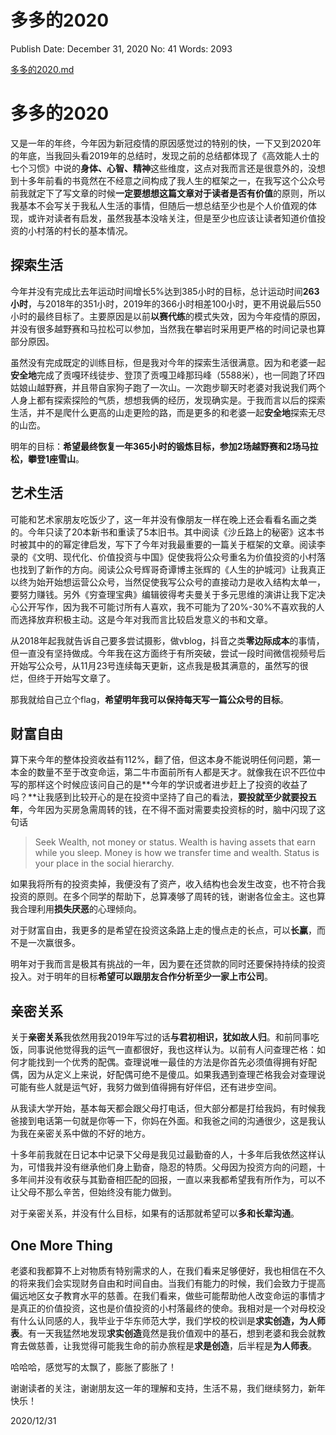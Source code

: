 # 多多的2020

Publish Date: December 31, 2020
No: 41
Words: 2093

[多多的2020.md](%E5%A4%9A%E5%A4%9A%E7%9A%842020%20b96839196fb449ec9ac5bd4b78bf25be/2020.md)

# 多多的2020

又是一年的年终，今年因为新冠疫情的原因感觉过的特别的快，一下又到2020年的年底，当我回头看2019年的总结时，发现之前的总结都体现了《高效能人士的七个习惯》中说的**身体、心智、精神**这些维度，这点对我而言还是很意外的，没想到十多年前看的书竟然在不经意之间构成了我人生的框架之一，在我写这个公众号前我就定下了写文章的时候**一定要想想这篇文章对于读者是否有价值**的原则，所以我基本不会写关于我私人生活的事情，但随后一想总结至少也是个人价值观的体现，或许对读者有启发，虽然我基本没啥关注，但是至少也应该让读者知道价值投资的小村落的村长的基本情况。

## 探索生活

今年并没有完成比去年运动时间增长5%达到385小时的目标，总计运动时间**263小时**，与2018年的351小时，2019年的366小时相差100小时，更不用说最后550小时的最终目标了。主要原因是以前**以赛代练**的模式失效，因为今年疫情的原因，并没有很多越野赛和马拉松可以参加，当然我在攀岩时采用更严格的时间记录也算部分原因。

虽然没有完成既定的训练目标，但是我对今年的探索生活很满意。因为和老婆一起**安全地**完成了贡嘎环线徒步、登顶了贡嘎卫峰那玛峰（5588米），也一同跑了环四姑娘山越野赛，并且带自家狗子跑了一次山。一次跑步聊天时老婆对我说我们两个人身上都有探索探险的气质，想想我俩的经历，发现确实是。于我而言以后的探索生活，并不是爬什么更高的山走更险的路，而是更多的和老婆一起**安全地**探索无尽的山峦。

明年的目标：**希望最终恢复一年365小时的锻炼目标，参加2场越野赛和2场马拉松，攀登1座雪山**。

## 艺术生活

可能和艺术家朋友吃饭少了，这一年并没有像朋友一样在晚上还会看看名画之类的。今年只读了20本新书和重读了5本旧书。其中阅读《沙丘路上的秘密》这本书时被其中的的幂定律启发，写下了今年对我最重要的一篇关于框架的文章。阅读李录的《文明、现代化、价值投资与中国》促使我将公众号重名为价值投资的小村落也找到了新作的方向。阅读公众号辉哥奇谭博主张辉的《人生的护城河》让我真正以终为始开始想运营公众号，当然促使我写公众号的直接动力是收入结构太单一，要努力赚钱。另外《穷查理宝典》编辑彼得考夫曼关于多元思维的演讲让我下定决心公开写作，因为我不可能讨所有人喜欢，我不可能为了20%-30%不喜欢我的人而选择放弃积极主动。这是今年对我而言比较启发意义的书和文章。

从2018年起我就告诉自己要多尝试摄影，做vblog，抖音之类**零边际成本**的事情，但一直没有坚持做成。今年我在这方面终于有所突破，尝试一段时间微信视频号后开始写公众号，从11月23号连续每天更新，这点我是极其满意的，虽然写的很烂，但终于开始写文章了。

那我就给自己立个flag，**希望明年我可以保持每天写一篇公众号的目标**。

## 财富自由

算下来今年的整体投资收益有112%，翻了倍，但这本身不能说明任何问题，第一本金的数量不至于改变命运，第二牛市面前所有人都是天才。就像我在识不匹位中写的那样这个时候应该问自己的是**今年的学识或者进步赶上了投资的收益了吗？**让我感到比较开心的是在投资中坚持了自己的看法，**要投就至少就要投五年**，今年因为买房急需周转的钱，在不得不面对需要卖投资标的时，脑中闪现了这句话

> Seek Wealth, not money or status. Wealth is having assets that earn while you sleep. Money is how we transfer time and wealth. Status is your place in the social hierarchy.
> 

如果我将所有的投资卖掉，我便没有了资产，收入结构也会发生改变，也不符合我投资的原则。在多个同学的帮助下，总算凑够了周转的钱，谢谢各位金主。这也算我合理利用**损失厌恶**的心理倾向。

对于财富自由，我更多的是希望在投资这条路上走的慢点走的长点，可以**长赢**，而不是一次赢很多。

明年对于我而言是极其有挑战的一年，因为要在还贷款的同时还要保持持续的投资投入。对于明年的目标**希望可以跟朋友合作分析至少一家上市公司**。

## 亲密关系

关于**亲密关系**我依然用我2019年写过的话**与君初相识，犹如故人归**。和前同事吃饭，同事说他觉得我的运气一直都很好，我也这样认为。以前有人问查理芒格：如何才能找到一个优秀的配偶。查理说唯一最佳的方法是你首先必须值得拥有好配偶，因为从定义上来说，好配偶可绝不是傻瓜。如果我遇到查理芒格我会对查理说可能有些人就是运气好，我努力做到值得拥有好伴侣，还有进步空间。

从我读大学开始，基本每天都会跟父母打电话，但大部分都是打给我妈，有时候我爸接到电话第一句就是你等一下，你妈在外面。和我爸之间的沟通很少，这是我认为我在亲密关系中做的不好的地方。

十多年前我就在日记本中记录下父母是我见过最勤奋的人，十多年后我依然这样认为，可惜我并没有继承他们身上勤奋，隐忍的特质。父母因为投资方向的问题，十多年间并没有收获与其勤奋相匹配的回报，一直以来我都希望我有所作为，可以不让父母不那么辛苦，但始终没有能力做到。

对于亲密关系，并没有什么目标，如果有的话那就希望可以**多和长辈沟通**。

## One More Thing

老婆和我都算不上对物质有特别需求的人，在我们看来足够便好，我也相信在不久的将来我们会实现财务自由和时间自由。当我们有能力的时候，我们会致力于提高偏远地区女子教育水平的慈善。在我们看来，做些可能帮助他人改变命运的事情才是真正的价值投资，这也是价值投资的小村落最终的使命。我相对是一个对母校没有什么认同感的人，我毕业于华东师范大学，我们学校的校训是**求实创造，为人师表**。有一天我猛然地发现**求实创造**竟然是我价值观中的基石，想到老婆和我会就教育去做慈善，让我觉得可能我生命的前办旅程是**求是创造**，后半程是**为人师表**。

哈哈哈，感觉写的太飘了，膨胀了膨胀了！

谢谢读者的关注，谢谢朋友这一年的理解和支持，生活不易，我们继续努力，新年快乐！

2020/12/31